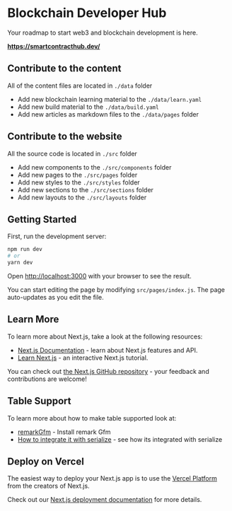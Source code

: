 # Blockchain Developer Hub

Your roadmap to start web3 and blockchain development is here.

**https://smartcontracthub.dev/**

## Contribute to the content

All of the content files are located in `./data` folder

- Add new blockchain learning material to the `./data/learn.yaml`
- Add new build material to the `./data/build.yaml`
- Add new articles as markdown files to the `./data/pages` folder

## Contribute to the website

All the source code is located in `./src` folder

- Add new components to the `./src/components` folder
- Add new pages to the `./src/pages` folder
- Add new styles to the `./src/styles` folder
- Add new sections to the `./src/sections` folder
- Add new layouts to the `./src/layouts` folder

## Getting Started

First, run the development server:

```bash
npm run dev
# or
yarn dev
```

Open [http://localhost:3000](http://localhost:3000) with your browser to see the result.

You can start editing the page by modifying `src/pages/index.js`. The page auto-updates as you edit the file.

## Learn More

To learn more about Next.js, take a look at the following resources:

- [Next.js Documentation](https://nextjs.org/docs) - learn about Next.js features and API.
- [Learn Next.js](https://nextjs.org/learn) - an interactive Next.js tutorial.

You can check out [the Next.js GitHub repository](https://github.com/vercel/next.js/) - your feedback and contributions
are welcome!

## Table Support

To learn more about how to make table supported look at:

- [remarkGfm](https://www.npmjs.com/package/remark-gfm) - Install remark Gfm
- [How to integrate it with serialize](https://githubhot.com/repo/hashicorp/next-mdx-remote/issues/229) - see how its
  integrated with serialize

## Deploy on Vercel

The easiest way to deploy your Next.js app is to use the
[Vercel Platform](https://vercel.com/new?utm_medium=default-template&filter=next.js&utm_source=create-next-app&utm_campaign=create-next-app-readme)
from the creators of Next.js.

Check out our [Next.js deployment documentation](https://nextjs.org/docs/deployment) for more details.
